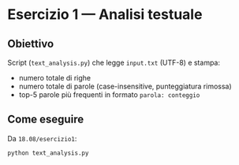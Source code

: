 # Esercizio 1 — Analisi testuale

## Obiettivo
Script (`text_analysis.py`) che legge `input.txt` (UTF-8) e stampa:
- numero totale di righe
- numero totale di parole (case-insensitive, punteggiatura rimossa)
- top-5 parole più frequenti in formato `parola: conteggio`

## Come eseguire
Da `18.08/esercizio1`:
```bash
python text_analysis.py
